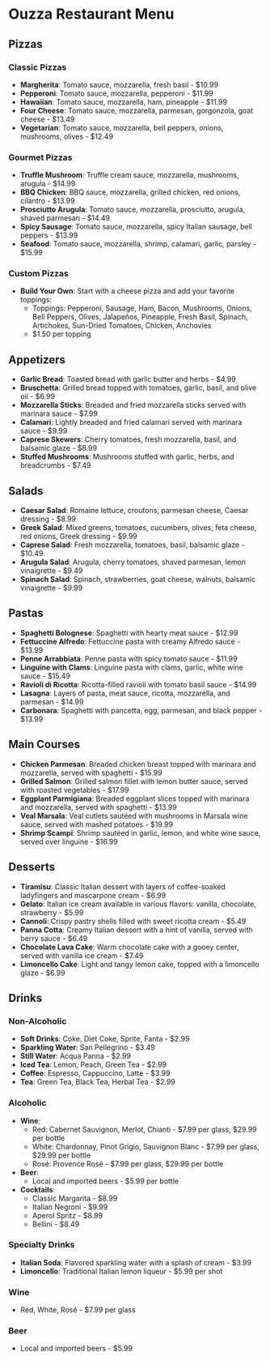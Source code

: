 # Ouzza Restaurant Menu

## Pizzas
### Classic Pizzas
- **Margherita**: Tomato sauce, mozzarella, fresh basil - $10.99
- **Pepperoni**: Tomato sauce, mozzarella, pepperoni - $11.99
- **Hawaiian**: Tomato sauce, mozzarella, ham, pineapple - $11.99
- **Four Cheese**: Tomato sauce, mozzarella, parmesan, gorgonzola, goat cheese - $13.49
- **Vegetarian**: Tomato sauce, mozzarella, bell peppers, onions, mushrooms, olives - $12.49

### Gourmet Pizzas
- **Truffle Mushroom**: Truffle cream sauce, mozzarella, mushrooms, arugula - $14.99
- **BBQ Chicken**: BBQ sauce, mozzarella, grilled chicken, red onions, cilantro - $13.99
- **Prosciutto Arugula**: Tomato sauce, mozzarella, prosciutto, arugula, shaved parmesan - $14.49
- **Spicy Sausage**: Tomato sauce, mozzarella, spicy Italian sausage, bell peppers - $13.99
- **Seafood**: Tomato sauce, mozzarella, shrimp, calamari, garlic, parsley - $15.99

### Custom Pizzas
- **Build Your Own**: Start with a cheese pizza and add your favorite toppings:
  - Toppings: Pepperoni, Sausage, Ham, Bacon, Mushrooms, Onions, Bell Peppers, Olives, Jalapeños, Pineapple, Fresh Basil, Spinach, Artichokes, Sun-Dried Tomatoes, Chicken, Anchovies
  - $1.50 per topping

## Appetizers
- **Garlic Bread**: Toasted bread with garlic butter and herbs - $4.99
- **Bruschetta**: Grilled bread topped with tomatoes, garlic, basil, and olive oil - $6.99
- **Mozzarella Sticks**: Breaded and fried mozzarella sticks served with marinara sauce - $7.99
- **Calamari**: Lightly breaded and fried calamari served with marinara sauce - $9.99
- **Caprese Skewers**: Cherry tomatoes, fresh mozzarella, basil, and balsamic glaze - $8.99
- **Stuffed Mushrooms**: Mushrooms stuffed with garlic, herbs, and breadcrumbs - $7.49

## Salads
- **Caesar Salad**: Romaine lettuce, croutons, parmesan cheese, Caesar dressing - $8.99
- **Greek Salad**: Mixed greens, tomatoes, cucumbers, olives, feta cheese, red onions, Greek dressing - $9.99
- **Caprese Salad**: Fresh mozzarella, tomatoes, basil, balsamic glaze - $10.49
- **Arugula Salad**: Arugula, cherry tomatoes, shaved parmesan, lemon vinaigrette - $9.49
- **Spinach Salad**: Spinach, strawberries, goat cheese, walnuts, balsamic vinaigrette - $9.99

## Pastas
- **Spaghetti Bolognese**: Spaghetti with hearty meat sauce - $12.99
- **Fettuccine Alfredo**: Fettuccine pasta with creamy Alfredo sauce - $13.99
- **Penne Arrabbiata**: Penne pasta with spicy tomato sauce - $11.99
- **Linguine with Clams**: Linguine pasta with clams, garlic, white wine sauce - $15.49
- **Ravioli di Ricotta**: Ricotta-filled ravioli with tomato basil sauce - $14.99
- **Lasagna**: Layers of pasta, meat sauce, ricotta, mozzarella, and parmesan - $14.99
- **Carbonara**: Spaghetti with pancetta, egg, parmesan, and black pepper - $13.99


## Main Courses
- **Chicken Parmesan**: Breaded chicken breast topped with marinara and mozzarella, served with spaghetti - $15.99
- **Grilled Salmon**: Grilled salmon fillet with lemon butter sauce, served with roasted vegetables - $17.99
- **Eggplant Parmigiana**: Breaded eggplant slices topped with marinara and mozzarella, served with spaghetti - $13.99
- **Veal Marsala**: Veal cutlets sautéed with mushrooms in Marsala wine sauce, served with mashed potatoes - $19.99
- **Shrimp Scampi**: Shrimp sautéed in garlic, lemon, and white wine sauce, served over linguine - $16.99

## Desserts
- **Tiramisu**: Classic Italian dessert with layers of coffee-soaked ladyfingers and mascarpone cream - $6.99
- **Gelato**: Italian ice cream available in various flavors: vanilla, chocolate, strawberry - $5.99
- **Cannoli**: Crispy pastry shells filled with sweet ricotta cream - $5.49
- **Panna Cotta**: Creamy Italian dessert with a hint of vanilla, served with berry sauce - $6.49
- **Chocolate Lava Cake**: Warm chocolate cake with a gooey center, served with vanilla ice cream - $7.49
- **Limoncello Cake**: Light and tangy lemon cake, topped with a limoncello glaze - $6.99

## Drinks
### Non-Alcoholic
- **Soft Drinks**: Coke, Diet Coke, Sprite, Fanta - $2.99
- **Sparkling Water**: San Pellegrino - $3.49
- **Still Water**: Acqua Panna - $2.99
- **Iced Tea**: Lemon, Peach, Green Tea - $2.99
- **Coffee**: Espresso, Cappuccino, Latte - $3.99
- **Tea**: Green Tea, Black Tea, Herbal Tea - $2.99

### Alcoholic
- **Wine**: 
  - Red: Cabernet Sauvignon, Merlot, Chianti - $7.99 per glass, $29.99 per bottle
  - White: Chardonnay, Pinot Grigio, Sauvignon Blanc - $7.99 per glass, $29.99 per bottle
  - Rosé: Provence Rosé - $7.99 per glass, $29.99 per bottle
- **Beer**: 
  - Local and imported beers - $5.99 per bottle
- **Cocktails**: 
  - Classic Margarita - $8.99
  - Italian Negroni - $9.99
  - Aperol Spritz - $8.99
  - Bellini - $8.49

### Specialty Drinks
- **Italian Soda**: Flavored sparkling water with a splash of cream - $3.99
- **Limoncello**: Traditional Italian lemon liqueur - $5.99 per shot

### Wine
- Red, White, Rosé - $7.99 per glass

### Beer
- Local and imported beers - $5.99
